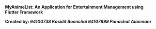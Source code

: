 <b>MyAnimeList: An Application for Entertainment Management using Flutter Framework<b>

Created by:
<i>64100738 Kasidit Boonchai<i>
<i>64107899 Panachat Aiamnam<i>
